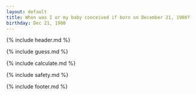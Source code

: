 ```yaml
---
layout: default
title: When was I or my baby conceived if born on December 21, 1900?
birthday: Dec 21, 1900
---
```


{% include header.md %}

{% include guess.md %}

{% include calculate.md %}

{% include safety.md %}

{% include footer.md %}



